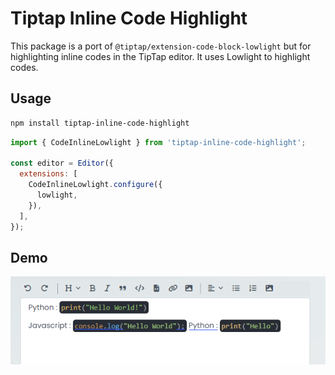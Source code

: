 # Tiptap Inline Code Highlight

This package is a port of `@tiptap/extension-code-block-lowlight` but for highlighting inline codes in the TipTap editor. It uses Lowlight to highlight codes.

## Usage

```bash
npm install tiptap-inline-code-highlight
```

```javascript
import { CodeInlineLowlight } from 'tiptap-inline-code-highlight';

const editor = Editor({
  extensions: [
    CodeInlineLowlight.configure({
      lowlight,
    }),
  ],
});
```

## Demo

![Description of image](image.png)
